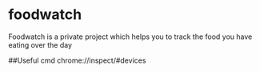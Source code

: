 # foodwatch
Foodwatch is a private project which helps you to track the food you have eating over the day




##Useful cmd
chrome://inspect/#devices
